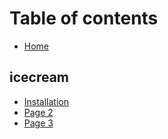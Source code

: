 # Table of contents

* [Home](README.md)

## icecream

* [Installation](icecream/installation.md)
* [Page 2](icecream/page-2.md)
* [Page 3](icecream/page-3.md)
